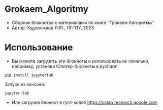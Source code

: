 # Grokaem_Algoritmy

 * Сборник блокнотов с материалами по книге "Грокаем Алгоритмы"
 * Автор: Худорожков Л.Ю., ПГГПУ, 2023

# Использование
* Вы можете загрузить эти блокноты и использовать их локально, например, установи Юпитер-блокноты в pycharm
```
pip install jupyterlab
```

Запуск из консоли:
```
jupyter-lab
```
* Или загрузив блокнот в гугл-колаб
  https://colab.research.google.com

